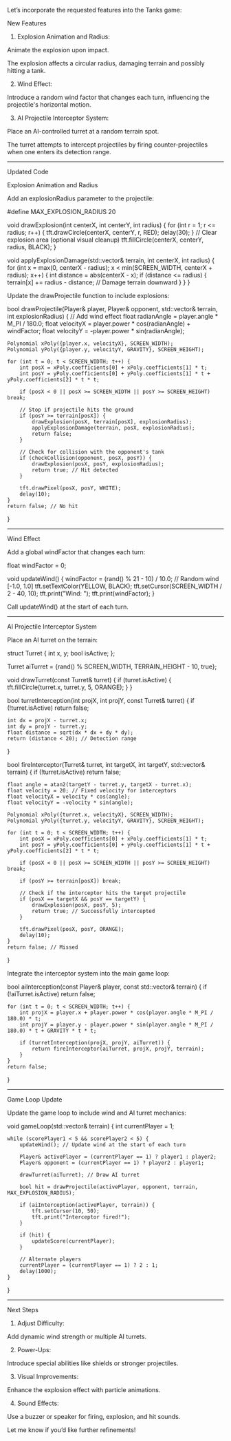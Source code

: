 Let’s incorporate the requested features into the Tanks game:

New Features

1. Explosion Animation and Radius:

Animate the explosion upon impact.

The explosion affects a circular radius, damaging terrain and possibly hitting a tank.



2. Wind Effect:

Introduce a random wind factor that changes each turn, influencing the projectile's horizontal motion.



3. AI Projectile Interceptor System:

Place an AI-controlled turret at a random terrain spot.

The turret attempts to intercept projectiles by firing counter-projectiles when one enters its detection range.





---

Updated Code

Explosion Animation and Radius

Add an explosionRadius parameter to the projectile:

#define MAX_EXPLOSION_RADIUS 20

void drawExplosion(int centerX, int centerY, int radius) {
    for (int r = 1; r <= radius; r++) {
        tft.drawCircle(centerX, centerY, r, RED);
        delay(30);
    }
    // Clear explosion area (optional visual cleanup)
    tft.fillCircle(centerX, centerY, radius, BLACK);
}

void applyExplosionDamage(std::vector<int>& terrain, int centerX, int radius) {
    for (int x = max(0, centerX - radius); x < min(SCREEN_WIDTH, centerX + radius); x++) {
        int distance = abs(centerX - x);
        if (distance <= radius) {
            terrain[x] += radius - distance; // Damage terrain downward
        }
    }
}

Update the drawProjectile function to include explosions:

bool drawProjectile(Player& player, Player& opponent, std::vector<int>& terrain, int explosionRadius) {
    // Add wind effect
    float radianAngle = player.angle * M_PI / 180.0;
    float velocityX = player.power * cos(radianAngle) + windFactor;
    float velocityY = -player.power * sin(radianAngle);

    Polynomial xPoly({player.x, velocityX}, SCREEN_WIDTH);
    Polynomial yPoly({player.y, velocityY, GRAVITY}, SCREEN_HEIGHT);

    for (int t = 0; t < SCREEN_WIDTH; t++) {
        int posX = xPoly.coefficients[0] + xPoly.coefficients[1] * t;
        int posY = yPoly.coefficients[0] + yPoly.coefficients[1] * t + yPoly.coefficients[2] * t * t;

        if (posX < 0 || posX >= SCREEN_WIDTH || posY >= SCREEN_HEIGHT) break;

        // Stop if projectile hits the ground
        if (posY >= terrain[posX]) {
            drawExplosion(posX, terrain[posX], explosionRadius);
            applyExplosionDamage(terrain, posX, explosionRadius);
            return false;
        }

        // Check for collision with the opponent's tank
        if (checkCollision(opponent, posX, posY)) {
            drawExplosion(posX, posY, explosionRadius);
            return true; // Hit detected
        }

        tft.drawPixel(posX, posY, WHITE);
        delay(10);
    }
    return false; // No hit
}


---

Wind Effect

Add a global windFactor that changes each turn:

float windFactor = 0;

void updateWind() {
    windFactor = (rand() % 21 - 10) / 10.0; // Random wind [-1.0, 1.0]
    tft.setTextColor(YELLOW, BLACK);
    tft.setCursor(SCREEN_WIDTH / 2 - 40, 10);
    tft.print("Wind: ");
    tft.print(windFactor);
}

Call updateWind() at the start of each turn.


---

AI Projectile Interceptor System

Place an AI turret on the terrain:

struct Turret {
    int x, y;
    bool isActive;
};

Turret aiTurret = {rand() % SCREEN_WIDTH, TERRAIN_HEIGHT - 10, true};

void drawTurret(const Turret& turret) {
    if (turret.isActive) {
        tft.fillCircle(turret.x, turret.y, 5, ORANGE);
    }
}

bool turretInterception(int projX, int projY, const Turret& turret) {
    if (!turret.isActive) return false;

    int dx = projX - turret.x;
    int dy = projY - turret.y;
    float distance = sqrt(dx * dx + dy * dy);
    return (distance < 20); // Detection range
}

bool fireInterceptor(Turret& turret, int targetX, int targetY, std::vector<int>& terrain) {
    if (!turret.isActive) return false;

    float angle = atan2(targetY - turret.y, targetX - turret.x);
    float velocity = 20; // Fixed velocity for interceptors
    float velocityX = velocity * cos(angle);
    float velocityY = -velocity * sin(angle);

    Polynomial xPoly({turret.x, velocityX}, SCREEN_WIDTH);
    Polynomial yPoly({turret.y, velocityY, GRAVITY}, SCREEN_HEIGHT);

    for (int t = 0; t < SCREEN_WIDTH; t++) {
        int posX = xPoly.coefficients[0] + xPoly.coefficients[1] * t;
        int posY = yPoly.coefficients[0] + yPoly.coefficients[1] * t + yPoly.coefficients[2] * t * t;

        if (posX < 0 || posX >= SCREEN_WIDTH || posY >= SCREEN_HEIGHT) break;

        if (posY >= terrain[posX]) break;

        // Check if the interceptor hits the target projectile
        if (posX == targetX && posY == targetY) {
            drawExplosion(posX, posY, 5);
            return true; // Successfully intercepted
        }

        tft.drawPixel(posX, posY, ORANGE);
        delay(10);
    }
    return false; // Missed
}

Integrate the interceptor system into the main game loop:

bool aiInterception(const Player& player, const std::vector<int>& terrain) {
    if (!aiTurret.isActive) return false;

    for (int t = 0; t < SCREEN_WIDTH; t++) {
        int projX = player.x + player.power * cos(player.angle * M_PI / 180.0) * t;
        int projY = player.y - player.power * sin(player.angle * M_PI / 180.0) * t + GRAVITY * t * t;

        if (turretInterception(projX, projY, aiTurret)) {
            return fireInterceptor(aiTurret, projX, projY, terrain);
        }
    }
    return false;
}


---

Game Loop Update

Update the game loop to include wind and AI turret mechanics:

void gameLoop(std::vector<int>& terrain) {
    int currentPlayer = 1;

    while (scorePlayer1 < 5 && scorePlayer2 < 5) {
        updateWind(); // Update wind at the start of each turn

        Player& activePlayer = (currentPlayer == 1) ? player1 : player2;
        Player& opponent = (currentPlayer == 1) ? player2 : player1;

        drawTurret(aiTurret); // Draw AI turret

        bool hit = drawProjectile(activePlayer, opponent, terrain, MAX_EXPLOSION_RADIUS);

        if (aiInterception(activePlayer, terrain)) {
            tft.setCursor(10, 50);
            tft.print("Interceptor fired!");
        }

        if (hit) {
            updateScore(currentPlayer);
        }

        // Alternate players
        currentPlayer = (currentPlayer == 1) ? 2 : 1;
        delay(1000);
    }
}


---

Next Steps

1. Adjust Difficulty:

Add dynamic wind strength or multiple AI turrets.



2. Power-Ups:

Introduce special abilities like shields or stronger projectiles.



3. Visual Improvements:

Enhance the explosion effect with particle animations.



4. Sound Effects:

Use a buzzer or speaker for firing, explosion, and hit sounds.




Let me know if you’d like further refinements!

